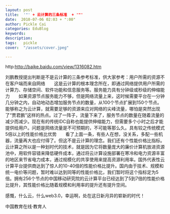 ```yaml
---
layout: post  
title:  '"' + 云计算的三条标准  + '"'
date:  2010-07-06 02:03 + ":00" 
author: Pickle Cai  
categories: EduBlog  
keywords: 
description:   
tags:	pickle   
cover:  "/assets/cover.jpeg"  

---  
```

    
http:http://baike.baidu.com/view/1316082.htm

刘鹏教授提出判断是不是云计算的三条参考标准，供大家参考：用户所需的资源不在客户端而来自网络　　这是云计算的根本理念所在，即通过网络提供用户所需的计算力、存储空间、软件功能和信息服务等。服务能力具有分钟级或秒级的伸缩能力　　如果资源节点服务能力不够，但是网络流量上来，这时候需要平台在一分钟几分钟之内，自动地动态增加服务节点的数量，从100个节点扩展到150个节点。能够称之为云计算，就需要足够的资源来应对网络的尖峰流量，哪怕是突然出现了“贾君鹏”这样的热点。过了一阵子，流量下来了，服务节点的数量在随着流量的减少而减少。现在有的传统IDC自称也能提供伸缩能力，但需要多个小时之后才能提供给用户。问题是网络流量是不可预期的，不可能等那么久。具有较之传统模式5倍以上的性能价格比优势　　看了上面一条，有些人在想，没关系，多配一些机器，流量再大也应付得了。但这不是云计算的理念。我们还有个性能价格比指标。云计算之所以是一种划时代的技术，就是因为它将数量庞大的廉价计算机放进资源池中，用软件容错来降低硬件成本，通过将云计算设施部署在寒冷和电力资源丰富的地区来节省电力成本，通过规模化的共享使用来提高资源利用率。国外代表性云计算平台提供商达到了惊人的10-40倍的性能价格比提升。国内由于技术、规模和统一电价等问题，暂时难以达到同等的性能价格比，我们暂时将这个指标定为5倍。拥有256个节点的中国移动研究院的云计算平台已经达到了5到7倍的性能价格比提升，其性能价格比随着规模和利用率的提升还有提升空间。

感慨，什么云，什么web3.0，幸运啊，处在这日新月异的崭新的时代！







		

		    
 中国教育在线·教育人

